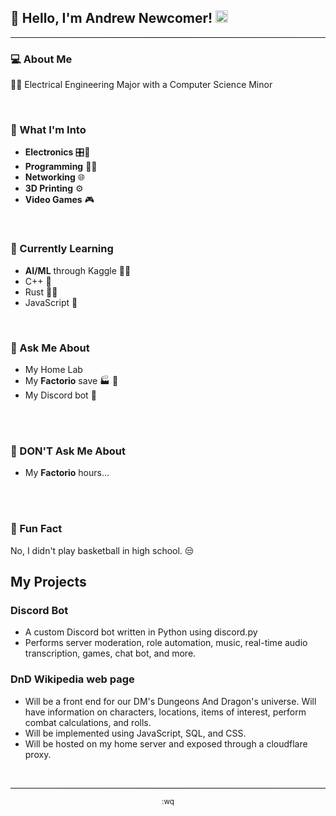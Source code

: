 ## 👋 Hello, I'm Andrew Newcomer!  <img src="https://emoji.slack-edge.com/T0139C2E81P/U0607851183/494014d93131c3d1.gif" width=20 alt="waving hand emoji">

<!-- Divider -->
<hr style="border: 0; height: 1px; background-image: linear-gradient(to right, rgba(0, 0, 0, 0), rgba(0, 0, 0, 0.75), rgba(0, 0, 0, 0));">

### 💻 About Me

👨‍🎓  Electrical Engineering Major with a Computer Science Minor <br>

<br>

### 🔨 What I'm Into 
 
  *  **Electronics** 🎛️🔌
  *  **Programming** 👨‍💻
  *  **Networking** 🌐
  *  **3D Printing** ⚙️
  * **Video Games** 🎮

<br>
 
### 🚀 Currently Learning

  * **AI/ML** through Kaggle 👐😄
  * C++ 💢
  * Rust 🦀💯
  * JavaScript 🤢

<br>

### 💬 Ask Me About

  * My Home Lab 
  * My **Factorio** save 🏭 🚂
  * My Discord bot 🤖
  
<br>

<br>

### 💬 DON'T Ask Me About
 
  * My **Factorio** hours...
<br>

<br>

### 🤔 Fun Fact

No, I didn't play basketball in high school. 😒 


## My Projects
### Discord Bot
  * A custom Discord bot written in Python using discord.py
  * Performs server moderation, role automation, music, real-time audio transcription, games, chat bot, and more.
### DnD Wikipedia web page
  * Will be a front end for our DM's Dungeons And Dragon's universe. Will have information on characters, locations, items of interest, perform combat calculations, and rolls.
  * Will be implemented using JavaScript, SQL, and CSS.
  * Will be hosted on my home server and exposed through a cloudflare proxy.
<br>

<hr style="border: 0; height: 1px; background-image: linear-gradient(to right, rgba(0, 0, 0, 0), rgba(0, 0, 0, 0.75), rgba(0, 0, 0, 0));">

<p align="center">
  <sub> :wq </sub>
</p>
